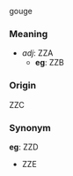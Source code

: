 gouge
### Meaning
+ _adj_: ZZA
    + __eg__: ZZB

### Origin

ZZC

### Synonym

__eg__: ZZD

+ ZZE


